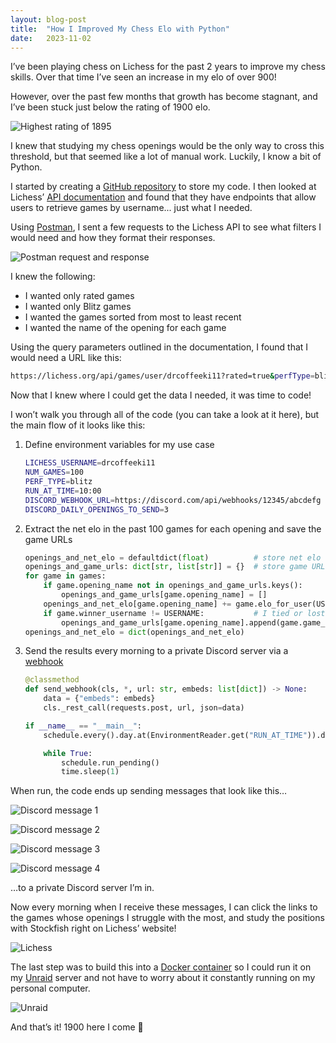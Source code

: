 ```yaml
---
layout: blog-post 
title:  "How I Improved My Chess Elo with Python"
date:   2023-11-02
---
```

I’ve been playing chess on Lichess for the past 2 years to improve my chess skills. Over that time I’ve seen an increase in my elo of over 900!

However, over the past few months that growth has become stagnant, and I’ve been stuck just below the rating of 1900 elo.

![Highest rating of 1895](/img/posts/2023-11-02/highest_elo.png)

I knew that studying my chess openings would be the only way to cross this threshold, but that seemed like a lot of manual work. Luckily, I know a bit of Python.

I started by creating a [GitHub repository](https://github.com/joeyagreco/daily-chess) to store my code. I then looked at Lichess’ [API documentation](https://lichess.org/api) and found that they have endpoints that allow users to retrieve games by username... just what I needed.

Using [Postman](https://www.postman.com/), I sent a few requests to the Lichess API to see what filters I would need and how they format their responses.

![Postman request and response](/img/posts/2023-11-02/postman.png)

I knew the following:

- I wanted only rated games
- I wanted only Blitz games
- I wanted the games sorted from most to least recent
- I wanted the name of the opening for each game

Using the query parameters outlined in the documentation, I found that I would need a URL like this:

```sh
https://lichess.org/api/games/user/drcoffeeki11?rated=true&perfType=blitz&sort=dateDesc&opening=true&finished=true&tags=true&max=100
```

Now that I knew where I could get the data I needed, it was time to code!

I won’t walk you through all of the code (you can take a look at it here), but the main flow of it looks like this:

1. Define environment variables for my use case

    ```sh
    LICHESS_USERNAME=drcoffeeki11
    NUM_GAMES=100
    PERF_TYPE=blitz
    RUN_AT_TIME=10:00
    DISCORD_WEBHOOK_URL=https://discord.com/api/webhooks/12345/abcdefg
    DISCORD_DAILY_OPENINGS_TO_SEND=3
    ```

2. Extract the net elo in the past 100 games for each opening and save the game URLs

    ```py
    openings_and_net_elo = defaultdict(float)          # store net elo for each opening
    openings_and_game_urls: dict[str, list[str]] = {}  # store game URLs for each opening
    for game in games:
        if game.opening_name not in openings_and_game_urls.keys():
            openings_and_game_urls[game.opening_name] = []
        openings_and_net_elo[game.opening_name] += game.elo_for_user(USERNAME)
        if game.winner_username != USERNAME:           # I tied or lost, save this game URL
            openings_and_game_urls[game.opening_name].append(game.game_url)
    openings_and_net_elo = dict(openings_and_net_elo)
    ```

3. Send the results every morning to a private Discord server via a [webhook](https://support.discord.com/hc/en-us/articles/228383668-Intro-to-Webhooks)


    ```py
    @classmethod
    def send_webhook(cls, *, url: str, embeds: list[dict]) -> None:
        data = {"embeds": embeds}
        cls._rest_call(requests.post, url, json=data)
    ```
    ```py
    if __name__ == "__main__":
        schedule.every().day.at(EnvironmentReader.get("RUN_AT_TIME")).do(main)

        while True:
            schedule.run_pending()
            time.sleep(1)
    ```

When run, the code ends up sending messages that look like this…

![Discord message 1](/img/posts/2023-11-02/daily_chess_update.png)

![Discord message 2](/img/posts/2023-11-02/discord_message_2.png)

![Discord message 3](/img/posts/2023-11-02/discord_message_3.png)

![Discord message 4](/img/posts/2023-11-02/discord_message_4.png)

…to a private Discord server I’m in.

Now every morning when I receive these messages, I can click the links to the games whose openings I struggle with the most, and study the positions with Stockfish right on Lichess’ website!

![Lichess](/img/posts/2023-11-02/lichess.png)

The last step was to build this into a [Docker container](https://www.docker.com/resources/what-container/) so I could run it on my [Unraid](https://unraid.net/) server and not have to worry about it constantly running on my personal computer.

![Unraid](/img/posts/2023-11-02/unraid.png)

And that’s it! 1900 here I come 🚀
